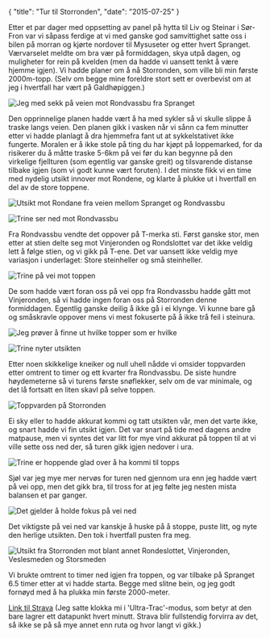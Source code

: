 {
    "title": "Tur til Storronden",
    "date": "2015-07-25"
}

Etter et par dager med oppsetting av panel på hytta til Liv og Steinar i Sør-Fron var vi såpass ferdige at vi med ganske god samvittighet satte oss i bilen på morran og kjørte nordover til Mysuseter og etter hvert Spranget. Værvarselet meldte om bra vær på formiddagen, skya utpå dagen, og muligheter for rein på kvelden (men da hadde vi uansett tenkt å være hjemme igjen). Vi hadde planer om å nå Storronden, som ville bli min første 2000m-topp. (Selv om begge mine foreldre stort sett er overbevist om at jeg i hvertfall har vært på Galdhøpiggen.)
<!--more-->

![Jeg med sekk på veien mot Rondvassbu fra Spranget](/img/2015-07-25_009.jpg)

Den opprinnelige planen hadde vært å ha med sykler så vi skulle slippe å traske langs veien. Den planen gikk i vasken når vi sånn ca fem minutter etter vi hadde planlagt å dra hjemmefra fant ut at sykkelstativet ikke fungerte. Moralen er å ikke stole på ting du har kjøpt på loppemarked, for da risikerer du å måtte traske 5-6km på vei før du kan begynne på den virkelige fjellturen (som egentlig var ganske greit) og tilsvarende distanse tilbake igjen (som vi godt kunne vært foruten). I det minste fikk vi en time med nydelig utsikt innover mot Rondene, og klarte å plukke ut i hvertfall en del av de store toppene.

![Utsikt mot Rondane fra veien mellom Spranget og Rondvassbu](/img/2015-07-25_008.jpg)

![Trine ser ned mot Rondvassbu](/img/2015-07-25_001.jpg)

Fra Rondvassbu vendte det oppover på T-merka sti. Først ganske stor, men etter at stien delte seg mot Vinjeronden og Rondslottet var det ikke veldig lett å følge stien, og vi gikk på T-ene. Det var uansett ikke veldig mye variasjon i underlaget: Store steinheller og små steinheller. 

![Trine på vei mot toppen](/img/2015-07-25_002.jpg)

De som hadde vært foran oss på vei opp fra Rondvassbu hadde gått mot Vinjeronden, så vi hadde ingen foran oss på Storronden denne formiddagen. Egentlig ganske deilig å ikke gå i ei klynge. Vi kunne bare gå og småskravle oppover mens vi mest fokuserte på å ikke trå feil i steinura.

![Jeg prøver å finne ut hvilke topper som er hvilke](/img/2015-07-25_010.jpg)

![Trine nyter utsikten](/img/2015-07-25_006.jpg)

Etter noen skikkelige kneiker og null uhell nådde vi omsider toppvarden etter omtrent to timer og ett kvarter fra Rondvassbu. De siste hundre høydemeterne så vi turens første snøflekker, selv om de var minimale, og det lå fortsatt en liten skavl på selve toppen.

![Toppvarden på Storronden](/img/2015-07-25_003.jpg)

Ei sky eller to hadde akkurat kommi og tatt utsikten vår, men det varte ikke, og snart hadde vi fin utsikt igjen. Det var snart på tide med dagens andre matpause, men vi syntes det var litt for mye vind akkurat på toppen til at vi ville sette oss ned der, så turen gikk igjen nedover i ura.

![Trine er hoppende glad over å ha kommi til topps](/img/2015-07-25_005.jpg)

Sjøl var jeg mye mer nervøs for turen ned gjennom ura enn jeg hadde vært på vei opp, men det gikk bra, til tross for at jeg følte jeg nesten mista balansen et par ganger. 

![Det gjelder å holde fokus på vei ned](/img/2015-07-25_007.jpg)

Det viktigste på vei ned var kanskje å huske på å stoppe, puste litt, og nyte den herlige utsikten. Den tok i hvertfall pusten fra meg. 

![Utsikt fra Storronden mot blant annet Rondeslottet, Vinjeronden, Veslesmeden og Storsmeden](/img/2015-07-25_004.jpg)

Vi brukte omtrent to timer ned igjen fra toppen, og var tilbake på Spranget 6.5 timer etter at vi hadde starta. Begge med slitne bein, og jeg godt fornøyd med å ha plukka min første 2000-meter.

[Link til Strava](https://www.strava.com/activities/358008848) (Jeg satte klokka mi i 'Ultra-Trac'-modus, som betyr at den bare lagrer ett datapunkt hvert minutt. Strava blir fullstendig forvirra av det, så ikke se på så mye annet enn ruta og hvor langt vi gikk.)